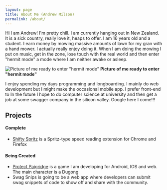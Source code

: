 ```yaml
---
layout: page
title: About Me (Andrew Milson)
permalink: /about/
---
```


Hi I am Andrew! I'm pretty chill. I am currently hanging out in New Zealand. It is a sick country, really love it, heaps to offer. I am 16 years old and a student. I earn money by mowing massive amounts of lawn for my gran with a hand mower. I actually really enjoy doing it. When I am doing the mowing I put on music, get in the zone, lose touch with the real world and then enter "hermit mode" a mode where I am neither awake or asleep.

![Picture of me ready to enter "hermit mode"](images/mower-and-i.jpg)
__Picture of me ready to enter "hermit mode"__

I enjoy spending my days programming and longboarding. I mainly do web development but I might make the occasional mobile app. I prefer front-end to  In the future I hope to do computer science at university and then get a job at some swagger company in the silicon valley. Google here I come!!!

## Projects ##

#### Complete ####
+ <a href="http://andrewmilson.com/shifty-spritz/" target="_blank">Shifty Spritz</a> is a Spritz-type speed reading extension for Chrome and Firefox

#### Being Created ####
+ <a href="http://andrewmilson.com/Protect-Paigridge/" target="_blank">Protect Paigridge</a> is a game I am developing for Android, IOS and web. The main character is a Dugong
+ Swag Snips is going to be a web app where developers can submit swag snippets of code to show off and share with the community.
